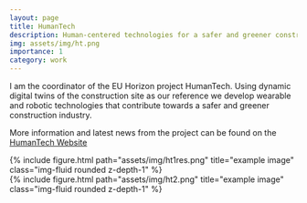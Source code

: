 ```yaml
---
layout: page
title: HumanTech
description: Human-centered technologies for a safer and greener construction industry
img: assets/img/ht.png
importance: 1
category: work
---
```


I am the coordinator of the EU Horizon project HumanTech.
Using dynamic digital twins of the construction site as our reference we develop wearable and robotic technologies that contribute towards a safer and greener construction industry.

More information and latest news from the project can be found on the <a href="https://humantech-horizon.eu/"> HumanTech Website</a>


<div class="row">
    <div class="col-sm mt-3 mt-md-0">
        {% include figure.html path="assets/img/ht1res.png" title="example image" class="img-fluid rounded z-depth-1" %}
    </div>
</div>

<div class="row">
    <div class="col-sm mt-3 mt-md-0">
        {% include figure.html path="assets/img/ht2.png" title="example image" class="img-fluid rounded z-depth-1" %}
    </div>
</div>
